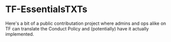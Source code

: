 # TF-EssentialsTXTs
Here's a bit of a public contributation project where admins and ops alike on TF can translate the Conduct Policy and (potentially) have it actually implemented.
